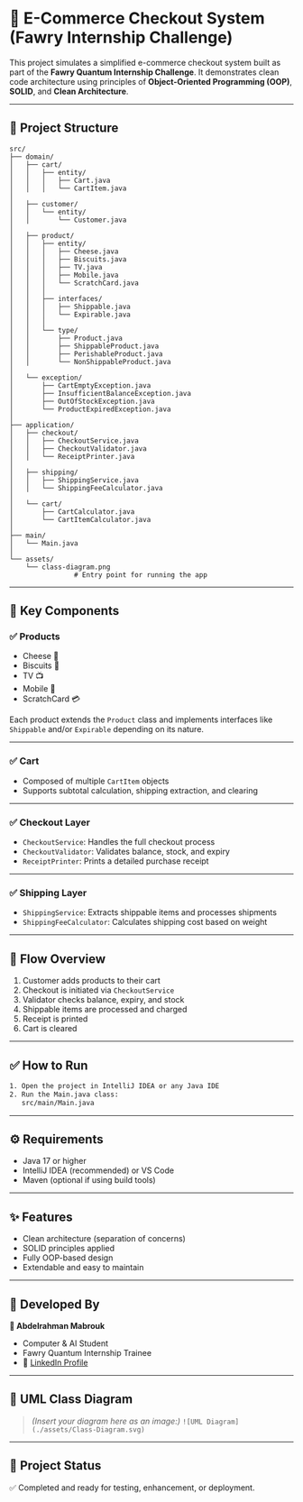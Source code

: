 # 🍎 E-Commerce Checkout System (Fawry Internship Challenge)

This project simulates a simplified e-commerce checkout system built as part of the **Fawry Quantum Internship Challenge**.
It demonstrates clean code architecture using principles of **Object-Oriented Programming (OOP)**, **SOLID**, and **Clean Architecture**.

---

## 📁 Project Structure

```
src/
├── domain/                            
│   ├── cart/
│   │   ├── entity/
│   │   │   ├── Cart.java
│   │   │   └── CartItem.java
│
│   ├── customer/
│   │   └── entity/
│   │       └── Customer.java
│
│   ├── product/
│   │   ├── entity/
│   │   │   ├── Cheese.java
│   │   │   ├── Biscuits.java
│   │   │   ├── TV.java
│   │   │   ├── Mobile.java
│   │   │   └── ScratchCard.java
│   │   │
│   │   ├── interfaces/
│   │   │   ├── Shippable.java
│   │   │   └── Expirable.java
│   │   │
│   │   └── type/
│   │       ├── Product.java 
│   │       ├── ShippableProduct.java 
│   │       ├── PerishableProduct.java 
│   │       └── NonShippableProduct.java 
│
│   └── exception/
│       ├── CartEmptyException.java
│       ├── InsufficientBalanceException.java
│       ├── OutOfStockException.java
│       └── ProductExpiredException.java
│
├── application/                       
│   ├── checkout/
│   │   ├── CheckoutService.java
│   │   ├── CheckoutValidator.java
│   │   └── ReceiptPrinter.java
│
│   ├── shipping/
│   │   ├── ShippingService.java
│   │   └── ShippingFeeCalculator.java
│
│   └── cart/
│       ├── CartCalculator.java
│       └── CartItemCalculator.java
│
├── main/                              
│   └── Main.java
│
└── assets/                            
    └── class-diagram.png
                # Entry point for running the app
```

---

## 🧱 Key Components

### ✅ Products

* Cheese 🧀
* Biscuits 🍪
* TV 📺
* Mobile 📱
* ScratchCard 💳

Each product extends the `Product` class and implements interfaces like `Shippable` and/or `Expirable` depending on its nature.

---

### ✅ Cart

* Composed of multiple `CartItem` objects
* Supports subtotal calculation, shipping extraction, and clearing

---

### ✅ Checkout Layer

* `CheckoutService`: Handles the full checkout process
* `CheckoutValidator`: Validates balance, stock, and expiry
* `ReceiptPrinter`: Prints a detailed purchase receipt

---

### ✅ Shipping Layer

* `ShippingService`: Extracts shippable items and processes shipments
* `ShippingFeeCalculator`: Calculates shipping cost based on weight

---

## 🔄 Flow Overview

1. Customer adds products to their cart
2. Checkout is initiated via `CheckoutService`
3. Validator checks balance, expiry, and stock
4. Shippable items are processed and charged
5. Receipt is printed
6. Cart is cleared

---

## ✅ How to Run

```bash
1. Open the project in IntelliJ IDEA or any Java IDE                  
2. Run the Main.java class:                  
   src/main/Main.java
```

---

## ⚙️ Requirements

* Java 17 or higher
* IntelliJ IDEA (recommended) or VS Code
* Maven (optional if using build tools)

---

## ✨ Features

* Clean architecture (separation of concerns)
* SOLID principles applied
* Fully OOP-based design
* Extendable and easy to maintain

---

## 🤛️ Developed By

**👤 Abdelrahman Mabrouk**

* Computer & AI Student
* Fawry Quantum Internship Trainee
* 🔗 [LinkedIn Profile](https://www.linkedin.com/in/abdelrahman-mabrouk-2b579026b)       &#x20;

---

## 📸 UML Class Diagram

> *(Insert your diagram here as an image:)*
> `![UML Diagram](./assets/Class-Diagram.svg)`

---

## 🚀 Project Status

✅ Completed and ready for testing, enhancement, or deployment.
